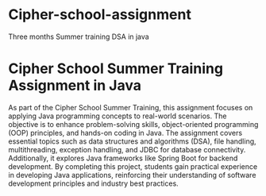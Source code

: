 # Cipher-school-assignment

Three months Summer training DSA in java
<h1> Cipher School Summer Training Assignment in Java</h1>

<p>As part of the Cipher School Summer Training, this assignment focuses on applying Java programming concepts to real-world scenarios. The objective is to enhance problem-solving skills, object-oriented programming (OOP) principles, and hands-on coding in Java. The assignment covers essential topics such as data structures and algorithms (DSA), file handling, multithreading, exception handling, and JDBC for database connectivity. Additionally, it explores Java frameworks like Spring Boot for backend development. By completing this project, students gain practical experience in developing Java applications, reinforcing their understanding of software development principles and industry best practices.</

